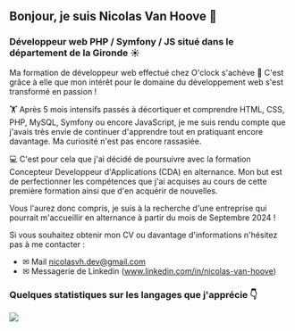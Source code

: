 ## Bonjour, je suis Nicolas Van Hoove 👋 
### Développeur web PHP / Symfony / JS situé dans le département de la Gironde ☀

Ma formation de développeur web effectué chez O'clock s'achève 🌱 C'est grâce à elle que mon intérêt pour le domaine du développement web s'est transformé en passion ! 

🏋 Après 5 mois intensifs passés à décortiquer et comprendre HTML, CSS, PHP, MySQL, Symfony ou encore JavaScript, je me suis rendu compte que j'avais très envie de continuer d'apprendre tout en pratiquant encore davantage. Ma curiosité n'est pas encore rassasiée. 

💻 C'est pour cela que j'ai décidé de poursuivre avec la formation Concepteur Developpeur d'Applications (CDA) en alternance. Mon but est de perfectionner les compétences que j'ai acquises au cours de cette première formation ainsi que d'en acquérir de nouvelles. 

Vous l'aurez donc compris, je suis à la recherche d'une entreprise qui pourrait m'accueillir en alternance à partir du mois de Septembre 2024 ! 

Si vous souhaitez obtenir mon CV ou davantage d'informations n'hésitez pas à me contacter :
- ✉ Mail nicolasvh.dev@gmail.com
- ✉ Messagerie de Linkedin (www.linkedin.com/in/nicolas-van-hoove)

### Quelques statistiques sur les langages que j'apprécie 👇
![](https://github-readme-stats.vercel.app/api/top-langs/?username=NicolasVanHoove&theme=onedark)

<!--
**NicolasVanHoove/NicolasVanHoove** is a ✨ _special_ ✨ repository because its `README.md` (this file) appears on your GitHub profile.

Here are some ideas to get you started:

- 🔭 I’m currently working on ...
- 🌱 I’m currently learning ...
- 👯 I’m looking to collaborate on ...
- 🤔 I’m looking for help with ...
- 💬 Ask me about ...
- 📫 How to reach me: ...
- 😄 Pronouns: ...
- ⚡ Fun fact: ...
-->
